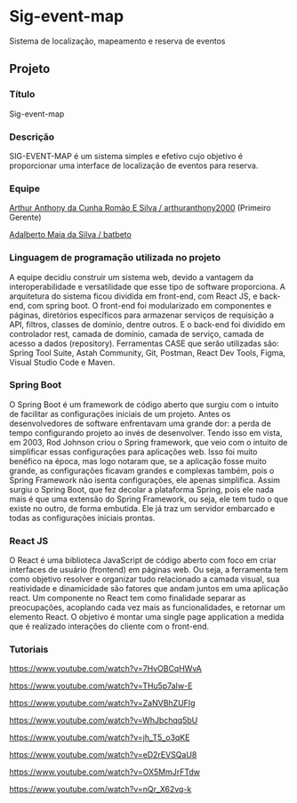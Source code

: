 # Sig-event-map
Sistema de localização, mapeamento e reserva de eventos

## Projeto

### Título

Sig-event-map

### Descrição

SIG-EVENT-MAP é um sistema simples e efetivo cujo objetivo é proporcionar uma interface de localização de eventos para reserva.

### Equipe

[Arthur Anthony da Cunha Romão E Silva / arthuranthony2000](https://github.com/arthuranthony2000)  (Primeiro Gerente)

[Adalberto Maia da Silva / batbeto](https://github.com/batbeto)

### Linguagem de programação utilizada no projeto

A equipe decidiu construir um sistema web, devido a vantagem da interoperabilidade e versatilidade que esse tipo de software proporciona. A arquitetura do sistema ficou dividida em front-end, com React JS, e back-end, com spring boot. O front-end foi modularizado em componentes e páginas, diretórios específicos para armazenar serviços de requisição a API, filtros, classes de domínio, dentre outros. E o back-end foi dividido em controlador rest, camada de domínio, camada de serviço, camada de acesso a dados (repository). Ferramentas CASE que serão utilizadas são: Spring Tool Suite, Astah Community, Git, Postman, React Dev Tools, Figma, Visual Studio Code e Maven.

### Spring Boot

O Spring Boot é um framework de código aberto que surgiu com o intuito de facilitar as configurações iniciais de um projeto. 
Antes os desenvolvedores de software enfrentavam uma grande dor: a perda de tempo configurando projeto ao invés de desenvolver. Tendo isso em vista, em 2003, Rod Johnson criou o Spring framework, que veio com o intuito de simplificar essas configurações para aplicações web. Isso foi muito benéfico na época, mas logo notaram que, se a aplicação fosse muito grande, as configurações ficavam grandes e complexas também, pois o Spring Framework não isenta configurações, ele apenas simplifica. Assim surgiu o Spring Boot, que fez decolar a plataforma Spring, pois ele nada mais é que uma extensão do Spring Framework, ou seja, ele tem tudo o que existe no outro, de forma embutida. Ele já traz um servidor embarcado e todas as configurações iniciais prontas.

### React JS

O React é uma biblioteca JavaScript de código aberto com foco em criar interfaces de usuário (frontend) em páginas web. Ou seja, a ferramenta tem como objetivo resolver e organizar tudo relacionado a camada visual, sua reatividade e dinamicidade são fatores que andam juntos em uma aplicação react. Um componente no React tem como finalidade separar as preocupações, acoplando cada vez mais as funcionalidades, e retornar um elemento React. O objetivo é montar uma single page application a medida que é realizado interações do cliente com o front-end.

### Tutoriais

https://www.youtube.com/watch?v=7HvOBCqHWvA

https://www.youtube.com/watch?v=THu5p7aIw-E

https://www.youtube.com/watch?v=ZaNVBhZUFIg

https://www.youtube.com/watch?v=WhJbchqq5bU

https://www.youtube.com/watch?v=jh_T5_o3qKE

https://www.youtube.com/watch?v=eD2rEVSQaU8

https://www.youtube.com/watch?v=OX5MmJrFTdw

https://www.youtube.com/watch?v=nQr_X62vq-k

